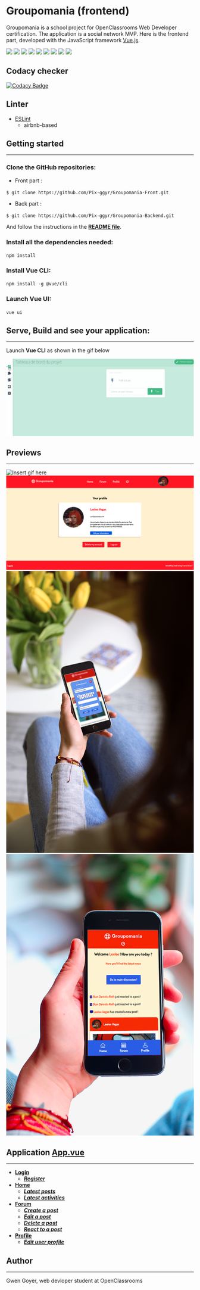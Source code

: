 # Groupomania (frontend)

Groupomania is a school project for OpenClassrooms Web Developer certification. The application is a social network MVP. Here is the frontend part, developed with the JavaScript framework [Vue.js](https://vuejs.org).

<p>
<img src="https://img.shields.io/badge/-Vue.js-42B883?style=flat-square&logo=Vue.js&logoColor=white"/>
<img src="https://img.shields.io/badge/-Insomnia-5849BE?style=flat-square&logo=Insomnia&logoColor=white"/>
<img src="https://img.shields.io/badge/-Git-F44D27?style=flat-square&logo=Git&logoColor=white"/>
<img src="https://img.shields.io/badge/-NPM-CB3837?style=flat-square&logo=NPM&logoColor=white"/>
<img src="https://img.shields.io/badge/-MySQL-F29111?style=flat-square&logo=MySQL&logoColor=white"/>
<img src="https://img.shields.io/badge/-ESLint-4B32C3?style=flat-square&logo=ESLint&logoColor=white"/>
<img src="https://img.shields.io/badge/-HTML5-E34F26?style=flat-square&logo=HTML5&logoColor=white"/>
<img src="https://img.shields.io/badge/-CSS3-1572B6?style=flat-square&logo=CSS3&logoColor=white"/>
<img src="https://img.shields.io/badge/-Codacy-222F29?style=flat-square&logo=Codacy&logoColor=white"/>
</p>

## Codacy checker

[![Codacy Badge](https://api.codacy.com/project/badge/Grade/fbdedda9eab24b17bfe4e07651e1317c)](https://app.codacy.com/gh/Pix-ggyr/groupomania-front?utm_source=github.com&utm_medium=referral&utm_content=Pix-ggyr/groupomania-front&utm_campaign=Badge_Grade)

## Linter

- [ESLint](https://eslint.org/)
  - airbnb-based

## Getting started

---

### Clone the GitHub repositories:

- Front part :

`$ git clone https://github.com/Pix-ggyr/Groupomania-Front.git`

- Back part :

`$ git clone https://github.com/Pix-ggyr/Groupomania-Backend.git`

And follow the instructions in the **[README file](https://github.com/Pix-ggyr/Groupomania-Backend/blob/main/README.md)**.

### Install all the dependencies needed:

`npm install`

### Install Vue CLI:

`npm install -g @vue/cli`

### Launch Vue UI:

`vue ui`

## Serve, Build and see your application:

---

Launch **Vue CLI** as shown in the gif below

![Vue CLI Builder](https://raw.githubusercontent.com/Pix-ggyr/Groupomania-Front/main/public/docs/assets/serve.gif)

## Previews

---

![Insert gif here](https://github.com/Pix-ggyr/Groupomania-Front/blob/main/public/docs/assets/mockup_2.png?raw=true)
![Insert gif here](https://raw.githubusercontent.com/Pix-ggyr/Groupomania-Front/main/public/docs/assets/profile.png)
![Insert gif here](https://raw.githubusercontent.com/Pix-ggyr/Groupomania-Front/main/public/docs/assets/Mobile1.png)
![Insert gif here](https://raw.githubusercontent.com/Pix-ggyr/Groupomania-Front/main/public/docs/assets/Mobile2.png)

## Application [App.vue](https://github.com/Pix-ggyr/Groupomania-Front/blob/main/src/App.vue)

---

- **[Login](https://github.com/Pix-ggyr/Groupomania-Front/blob/main/src/pages/Login.vue)**
  - **_[Register](https://github.com/Pix-ggyr/Groupomania-Front/blob/main/src/components/popups/PopupRegister.vue)_**
- **[Home](https://github.com/Pix-ggyr/Groupomania-Front/blob/main/src/pages/Home.vue)**
  - **_[Latest posts](https://github.com/Pix-ggyr/Groupomania-Front/blob/main/src/components/Post-mini.vue)_**
  - **_[Latest activities](https://github.com/Pix-ggyr/Groupomania-Front/blob/main/src/components/BasicReaction.vue)_**
- **[Forum](https://github.com/Pix-ggyr/Groupomania-Front/blob/main/src/pages/Forum.vue)**
  - **_[Create a post](https://github.com/Pix-ggyr/Groupomania-Front/blob/main/src/components/popups/PopupPost.vue)_**
  - **_[Edit a post](https://github.com/Pix-ggyr/Groupomania-Front/blob/main/src/components/popups/PopupEditPost.vue)_**
  - **_[Delete a post](https://github.com/Pix-ggyr/Groupomania-Front/blob/main/src/components/popups/PopupDeletePost.vue)_**
  - **_[React to a post](https://github.com/Pix-ggyr/Groupomania-Front/blob/main/src/components/Post.vue#L116)_**
- **[Profile](https://github.com/Pix-ggyr/Groupomania-Front/blob/main/src/pages/Profile.vue)**
  - **_[Edit user profile](https://github.com/Pix-ggyr/Groupomania-Front/blob/main/src/components/popups/PopupEditProfile.vue)_**

## Author

---

Gwen Goyer, web devloper student at OpenClassrooms
